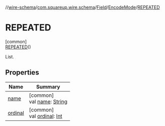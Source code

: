 //[wire-schema](../../../../../index.md)/[com.squareup.wire.schema](../../../index.md)/[Field](../../index.md)/[EncodeMode](../index.md)/[REPEATED](index.md)

# REPEATED

[common]\
[REPEATED](index.md)()

List.

## Properties

| Name | Summary |
|---|---|
| [name](../../../../com.squareup.wire.schema.internal.parser/-option-element/-kind/-s-t-r-i-n-g/index.md#-372974862%2FProperties%2F-876600652) | [common]<br>val [name](../../../../com.squareup.wire.schema.internal.parser/-option-element/-kind/-s-t-r-i-n-g/index.md#-372974862%2FProperties%2F-876600652): [String](https://kotlinlang.org/api/latest/jvm/stdlib/kotlin/-string/index.html) |
| [ordinal](../../../../com.squareup.wire.schema.internal.parser/-option-element/-kind/-s-t-r-i-n-g/index.md#-739389684%2FProperties%2F-876600652) | [common]<br>val [ordinal](../../../../com.squareup.wire.schema.internal.parser/-option-element/-kind/-s-t-r-i-n-g/index.md#-739389684%2FProperties%2F-876600652): [Int](https://kotlinlang.org/api/latest/jvm/stdlib/kotlin/-int/index.html) |
